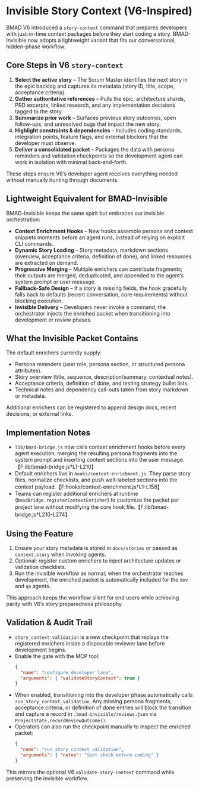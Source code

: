 # Invisible Story Context (V6-Inspired)

BMAD V6 introduced a `story-context` command that prepares developers with just-in-time context packages before they start coding a story. BMAD-Invisible now adopts a lightweight variant that fits our conversational, hidden-phase workflow.

## Core Steps in V6 `story-context`

1. **Select the active story** – The Scrum Master identifies the next story in the epic backlog and captures its metadata (story ID, title, scope, acceptance criteria).
2. **Gather authoritative references** – Pulls the epic, architecture shards, PRD excerpts, linked research, and any implementation decisions tagged to the story.
3. **Summarize prior work** – Surfaces previous story outcomes, open follow-ups, and unresolved bugs that impact the new story.
4. **Highlight constraints & dependencies** – Includes coding standards, integration points, feature flags, and external blockers that the developer must observe.
5. **Deliver a consolidated packet** – Packages the data with persona reminders and validation checkpoints so the development agent can work in isolation with minimal back-and-forth.

These steps ensure V6’s developer agent receives everything needed without manually hunting through documents.

## Lightweight Equivalent for BMAD-Invisible

BMAD-Invisible keeps the same spirit but embraces our invisible orchestration:

- **Context Enrichment Hooks** – New hooks assemble persona and context snippets moments before an agent runs, instead of relying on explicit CLI commands.
- **Dynamic Story Loading** – Story metadata, markdown sections (overview, acceptance criteria, definition of done), and linked resources are extracted on demand.
- **Progressive Merging** – Multiple enrichers can contribute fragments; their outputs are merged, deduplicated, and appended to the agent’s system prompt or user message.
- **Fallback-Safe Design** – If a story is missing fields, the hook gracefully falls back to defaults (recent conversation, core requirements) without blocking execution.
- **Invisible Delivery** – Developers never invoke a command; the orchestrator injects the enriched packet when transitioning into development or review phases.

## What the Invisible Packet Contains

The default enrichers currently supply:

- Persona reminders (user role, persona section, or structured persona attributes).
- Story overview (title, sequence, description/summary, contextual notes).
- Acceptance criteria, definition of done, and testing strategy bullet lists.
- Technical notes and dependency call-outs taken from story markdown or metadata.

Additional enrichers can be registered to append design docs, recent decisions, or external links.

## Implementation Notes

- `lib/bmad-bridge.js` now calls context enrichment hooks before every agent execution, merging the resulting persona fragments into the system prompt and inserting context sections into the user message.【F:lib/bmad-bridge.js†L1-L210】
- Default enrichers live in `hooks/context-enrichment.js`. They parse story files, normalize checklists, and push well-labeled sections into the context payload.【F:hooks/context-enrichment.js†L1-L158】
- Teams can register additional enrichers at runtime (`bmadBridge.registerContextEnricher`) to customize the packet per project lane without modifying the core hook file.【F:lib/bmad-bridge.js†L210-L274】

## Using the Feature

1. Ensure your story metadata is stored in `docs/stories` or passed as `context.story` when invoking agents.
2. Optional: register custom enrichers to inject architecture updates or validation checklists.
3. Run the invisible workflow as normal; when the orchestrator reaches development, the enriched packet is automatically included for the `dev` and `qa` agents.

This approach keeps the workflow silent for end users while achieving parity with V6’s story preparedness philosophy.

## Validation & Audit Trail

- `story_context_validation` is a new checkpoint that replays the registered enrichers inside a disposable reviewer lane before development begins.
- Enable the gate with the MCP tool:
  ```json
  {
    "name": "configure_developer_lane",
    "arguments": { "validateStoryContext": true }
  }
  ```
- When enabled, transitioning into the developer phase automatically calls `run_story_context_validation`. Any missing persona fragments, acceptance criteria, or definition of done entries will block the transition and capture a record in `.bmad-invisible/reviews.json` via `ProjectState.recordReviewOutcome()`.
- Operators can also run the checkpoint manually to inspect the enriched packet:
  ```json
  {
    "name": "run_story_context_validation",
    "arguments": { "notes": "Spot check before coding" }
  }
  ```

This mirrors the optional V6 `validate-story-context` command while preserving the invisible workflow.
